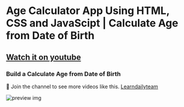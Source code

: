 # Age Calculator App Using HTML, CSS and JavaScipt | Calculate Age from Date of Birth
## [Watch it on youtube](https://youtu.be/gRey-5WCO-Q)
### Build a Calculate Age from Date of Birth


💙 Join the channel to see more videos like this. [Learndailyteam](https://www.youtube.com/c/Learndailyteam)

![preview img](https://github.com/Rahulfordev/img-file/blob/main/age%20calculator.png)
